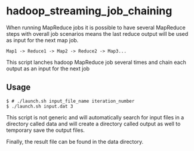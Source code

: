# hadoop_streaming_job_chaining

When running MapReduce jobs it is possible to have several MapReduce steps with overall job scenarios means the last reduce output will be used as input for the next map job.
```
Map1 -> Reduce1 -> Map2 -> Reduce2 -> Map3...
```

This script lanches hadoop MapReduce job several times and chain each output as an input for the next job

## Usage

```
$ # ./launch.sh input_file_name iteration_number
$ ./launch.sh input.dat 3
```

This script is not generic and will automatically search for input files in a directory called data and will create a directory called output as well to temporary save the output files.

Finally, the result file can be found in the data directory.
